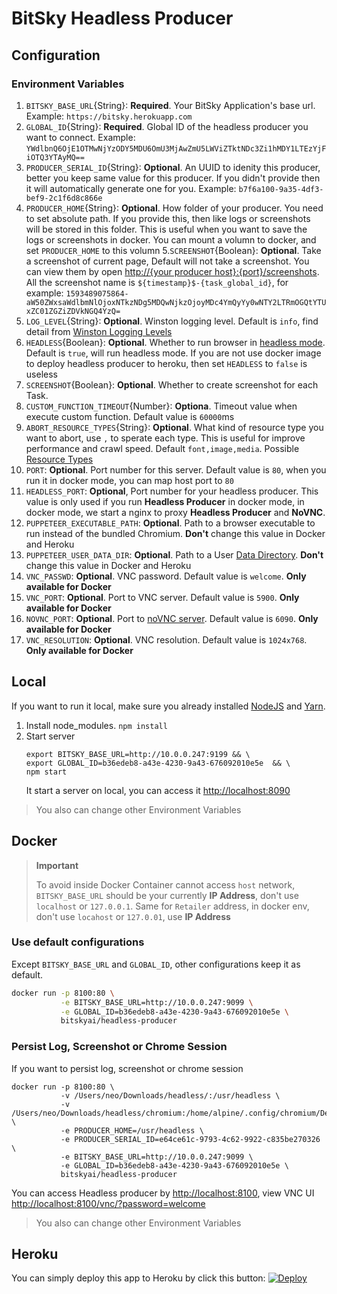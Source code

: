 # BitSky Headless Producer

## Configuration

### Environment Variables

1. `BITSKY_BASE_URL`{String}: **Required**. Your BitSky Application's base url. Example: `https://bitsky.herokuapp.com`
2. `GLOBAL_ID`{String}: **Required**. Global ID of the headless producer you want to connect. Example: `YWdlbnQ6OjE1OTMwNjYzODY5MDU6OmU3MjAwZmU5LWViZTktNDc3Zi1hMDY1LTEzYjFiOTQ3YTAyMQ==`
3. `PRODUCER_SERIAL_ID`{String}: **Optional**. An UUID to idenity this producer, better you keep same value for this producer. If you didn't provide then it will automatically generate one for you. Example: `b7f6a100-9a35-4df3-bef9-2c1f6d8c866e`
4. `PRODUCER_HOME`{String}: **Optional**. How folder of your producer. You need to set absolute path. If you provide this, then like logs or screenshots will be stored in this folder. This is useful when you want to save the logs or screenshots in docker. You can mount a volumn to docker, and set `PRODUCER_HOME` to this volumn 5.`SCREENSHOT`{Boolean}: **Optional**. Take a screenshot of current page, Default will not take a screenshot. You can view them by open [http://{your producer host}:{port}/screenshots](http://{your_producer_host}:{port}/screenshots). All the screenshot name is `${timestamp}$-{task_global_id}`, for example: `1593489075864-aW50ZWxsaWdlbmNlOjoxNTkzNDg5MDQwNjkzOjoyMDc4YmQyYy0wNTY2LTRmOGQtYTUxZC01ZGZiZDVkNGQ4YzQ=`
5. `LOG_LEVEL`{String}: **Optional**. Winston logging level. Default is `info`, find detail from [Winston Logging Levels](https://github.com/winstonjs/winston#logging-levels)
6. `HEADLESS`{Boolean}: **Optional**. Whether to run browser in [headless mode](https://developers.google.com/web/updates/2017/04/headless-chrome). Default is `true`, will run headless mode. If you are not use docker image to deploy headless producer to heroku, then set `HEADLESS` to `false` is useless
7. `SCREENSHOT`{Boolean}: **Optional**. Whether to create screenshot for each Task.
8. `CUSTOM_FUNCTION_TIMEOUT`{Number}: **Optiona**. Timeout value when execute custom function. Default value is `60000`ms
9. `ABORT_RESOURCE_TYPES`{String}: **Optional**. What kind of resource type you want to abort, use `,` to sperate each type. This is useful for improve performance and crawl speed. Default `font,image,media`. Possible [Resource Types](https://pptr.dev/#?product=Puppeteer&version=v5.3.1&show=api-httprequestresourcetype)
10. `PORT`: **Optional**. Port number for this server. Default value is `80`, when you run it in docker mode, you can map host port to `80`
11. `HEADLESS_PORT`: **Optional**, Port number for your headless producer. This value is only used if you run **Headless Producer** in docker mode, in docker mode, we start a nginx to proxy **Headless Producer** and **NoVNC**.
12. `PUPPETEER_EXECUTABLE_PATH`: **Optional**. Path to a browser executable to run instead of the bundled Chromium. **Don't** change this value in Docker and Heroku
13. `PUPPETEER_USER_DATA_DIR`: **Optional**. Path to a User [Data Directory](https://chromium.googlesource.com/chromium/src/+/master/docs/user_data_dir.md). **Don't** change this value in Docker and Heroku
14. `VNC_PASSWD`: **Optional**. VNC password. Default value is `welcome`. **Only available for Docker**
15. `VNC_PORT`: **Optional**. Port to VNC server. Default value is `5900`. **Only available for Docker**
16. `NOVNC_PORT`: **Optional**. Port to [noVNC server](https://github.com/novnc/noVNC). Default value is `6090`. **Only available for Docker**
17. `VNC_RESOLUTION`: **Optional**. VNC resolution. Default value is `1024x768`. **Only available for Docker**

## Local

If you want to run it local, make sure you already installed [NodeJS](https://nodejs.org/en/) and [Yarn](https://yarnpkg.com/).

1. Install node_modules. `npm install`
2. Start server
   ```
   export BITSKY_BASE_URL=http://10.0.0.247:9199 && \
   export GLOBAL_ID=b36edeb8-a43e-4230-9a43-676092010e5e  && \
   npm start
   ```
   It start a server on local, you can access it [http://localhost:8090](http://localhost:8090)

> You also can change other Environment Variables

## Docker

> **Important**
>
> To avoid inside Docker Container cannot access `host` network, `BITSKY_BASE_URL` should be your currently **IP Address**, don't use `localhost` or `127.0.0.1`.
> Same for `Retailer` address, in docker env, don't use `locahost` or `127.0.01`, use **IP Address**


### Use default configurations
Except `BITSKY_BASE_URL` and `GLOBAL_ID`, other configurations keep it as default.

```bash
docker run -p 8100:80 \
           -e BITSKY_BASE_URL=http://10.0.0.247:9099 \
           -e GLOBAL_ID=b36edeb8-a43e-4230-9a43-676092010e5e \
           bitskyai/headless-producer
```

### Persist Log, Screenshot or Chrome Session
If you want to persist log, screenshot or chrome session

```
docker run -p 8100:80 \
           -v /Users/neo/Downloads/headless/:/usr/headless \
           -v /Users/neo/Downloads/headless/chromium:/home/alpine/.config/chromium/Default \
           -e PRODUCER_HOME=/usr/headless \
           -e PRODUCER_SERIAL_ID=e64ce61c-9793-4c62-9922-c835be270326 \
           -e BITSKY_BASE_URL=http://10.0.0.247:9099 \
           -e GLOBAL_ID=b36edeb8-a43e-4230-9a43-676092010e5e \
           bitskyai/headless-producer
```

You can access Headless producer by [http://localhost:8100](http://localhost:8100), view VNC UI [http://localhost:8100/vnc/?password=welcome](http://localhost:8100/vnc/?password=welcome)

> You also can change other Environment Variables

## Heroku

You can simply deploy this app to Heroku by click this button:
[![Deploy](https://www.herokucdn.com/deploy/button.svg)](https://heroku.com/deploy)
